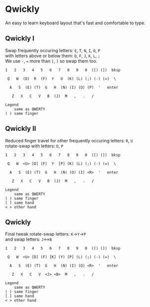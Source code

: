 # Qwickly
An easy to learn keyboard layout that's fast and comfortable to type.

## Qwickly I

Swap frequently occuring letters: `E`, `T`, `N`, `I`, `O`, `P` \
with letters above or below them: `D`, `F`, `J`, `K`, `L`, `;` \
We use `-`, `=` more than `[`, `]` so swap them too.
```
1   2   3   4   5   6   7   8   9   0  ([) (])  bksp

 Q   W  (D)  R  (F)  Y   U  (K) (L) (;) (-) (=)  \

  A   S  (E) (T)  G   H  (N) (I) (O) (P)  '   enter

   Z   X   C   V   B  (J)  M   ,   .   /

Legend
    same as QWERTY
( ) same finger
```

## Qwickly II

Reduced finger travel for other frequently occuring letters: `R`, `U` \
rotate-swap with letters: `D`, `P`
```
1   2   3   4   5   6   7   8   9   0  ([) (])  bksp

 Q   W  <U> [D] (F)  Y  [P] (K) (L) (;) (-) (=)  \

  A   S  (E) (T)  G   H  (N) (O) (I) <R>  '   enter

   Z   X   C   V   B  (J)  M   ,   .   /

Legend
    same as QWERTY
( ) same finger
[ ] same hand
< > other hand
```

## Qwickly

Final tweak rotate-swap letters: `K`->`Y`->`P` \
and swap letters: `J`<->`B`
```
1   2   3   4   5   6   7   8   9   0  ([) (])  bksp

 Q   W  <U> [D] (F) [K] (Y) [P] (L) (;) (-) (=)  \

  A   S  (E) (T)  G   H  (N) (I) (O) <R>  '   enter

   Z   X   C   V  <J> <B>  M   ,   .   /

Legend
    same as QWERTY
( ) same finger
[ ] same hand
< > other hand
```
